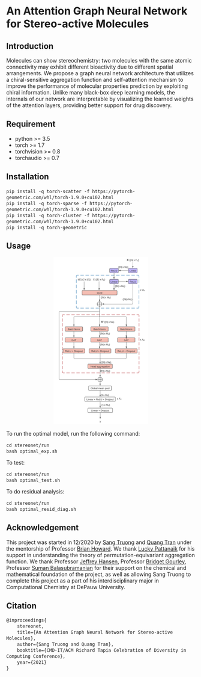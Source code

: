# An Attention Graph Neural Network for Stereo-active Molecules

## Introduction
Molecules can show stereochemistry: two molecules with the same atomic connectivity may exhibit different bioactivity due to different spatial arrangements. We propose a graph neural network architecture that utilizes a chiral-sensitive aggregation function and self-attention mechanism to improve the performance of molecular properties prediction by exploiting chiral information. Unlike many black-box deep learning models, the internals of our network are interpretable by visualizing the learned weights of the attention layers, providing better support for drug discovery.

<!-- Project Organization
------------

    ├── LICENSE
    ├── Makefile           <- Makefile with commands like `make data` or `make train`
    ├── README.md          <- The top-level README for developers using this project.
    ├── data
    │   ├── external       <- Data from third party sources.
    │   ├── interim        <- Intermediate data that has been transformed.
    │   ├── processed      <- The final, canonical data sets for modeling.
    │   └── raw            <- The original, immutable data dump.
    │
    ├── docs               <- A default Sphinx project; see sphinx-doc.org for details
    │
    ├── models             <- Trained and serialized models, model predictions, or model summaries
    │
    ├── notebooks          <- Jupyter notebooks. Naming convention is a number (for ordering),
    │                         the creator's initials, and a short `-` delimited description, e.g.
    │                         `1.0-jqp-initial-data-exploration`.
    │
    ├── references         <- Data dictionaries, manuals, and all other explanatory materials.
    │
    ├── reports            <- Generated analysis as HTML, PDF, LaTeX, etc.
    │   └── figures        <- Generated graphics and figures to be used in reporting
    │
    ├── requirements.txt   <- The requirements file for reproducing the analysis environment, e.g.
    │                         generated with `pip freeze > requirements.txt`
    │
    ├── setup.py           <- makes project pip installable (pip install -e .) so src can be imported
    ├── src                <- Source code for use in this project.
    │   ├── __init__.py    <- Makes src a Python module
    │   │
    │   ├── data           <- Scripts to download or generate data
    │   │   └── make_dataset.py
    │   │
    │   ├── features       <- Scripts to turn raw data into features for modeling
    │   │   └── build_features.py
    │   │
    │   ├── models         <- Scripts to train models and then use trained models to make
    │   │   │                 predictions
    │   │   ├── predict_model.py
    │   │   └── train_model.py
    │   │
    │   └── visualization  <- Scripts to create exploratory and results oriented visualizations
    │       └── visualize.py
    │
    └── tox.ini            <- tox file with settings for running tox; see tox.readthedocs.io


--------

<p><small>Project based on the <a target="_blank" href="https://drivendata.github.io/cookiecutter-data-science/">cookiecutter data science project template</a> #cookiecutterdatascience</small></p> -->

## Requirement
* python >= 3.5
* torch >= 1.7
* torchvision >= 0.8
* torchaudio >= 0.7

## Installation

```{bash}
pip install -q torch-scatter -f https://pytorch-geometric.com/whl/torch-1.9.0+cu102.html
pip install -q torch-sparse -f https://pytorch-geometric.com/whl/torch-1.9.0+cu102.html
pip install -q torch-cluster -f https://pytorch-geometric.com/whl/torch-1.9.0+cu102.html
pip install -q torch-geometric
```

## Usage
<!-- How to use the project - Describe briefly -->

<p align="center">
<img width=50% src= "./reports/stereonet.png"/>
</p>

To run the optimal model, run the following command:
```{bash}
cd stereonet/run
bash optimal_exp.sh
```

To test:
```{bash}
cd stereonet/run
bash optimal_test.sh
```

To do residual analysis:
```{bash}
cd stereonet/run
bash optimal_resid_diag.sh
```

## Acknowledgement
This project was started in 12/2020 by [Sang Truong](https://sangttruong.github.io/) and [Quang Tran](https://quangntran.github.io/) under the mentorship of Professor [Brian Howard](https://github.com/bhoward). We thank [Lucky Pattanaik](https://github.com/PattanaikL) for his support in understanding the theory of permutation-equivariant aggregation function. We thank Professor [Jeffrey Hansen](https://www.depauw.edu/news-media/experts/details/jeffrey-a-hansen/), Professor [Bridget Gourley](https://sites.google.com/a/depauw.edu/bridget-gourley/), Professor [Suman Balasubramanian](https://www.depauw.edu/academics/college-of-liberal-arts/mathematics/faculty-staff/detail/1785802452885/) for their support on the chemical and mathematical foundation of the project, as well as allowing Sang Truong to complete this project as a part of his interdisciplinary major in Computational Chemistry at DePauw University.

## Citation
```
@inproceedings{
    stereonet,
    title={An Attention Graph Neural Network for Stereo-active Molecules},
    author={Sang Truong and Quang Tran},
    booktitle={CMD-IT/ACM Richard Tapia Celebration of Diversity in Computing Conference},
    year={2021}
}
```
